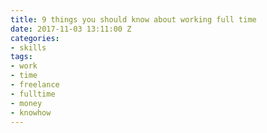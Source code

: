 ```yaml
---
title: 9 things you should know about working full time
date: 2017-11-03 13:11:00 Z
categories:
- skills
tags:
- work
- time
- freelance
- fulltime
- money
- knowhow
---
```



